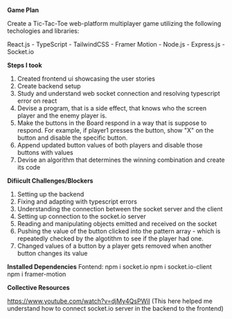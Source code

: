**Game Plan**

Create a Tic-Tac-Toe web-platform multiplayer game utilizing the following techologies and libraries:

React.js - TypeScript - TailwindCSS - Framer Motion - Node.js - Express.js - Socket.io

**Steps I took**

1. Created frontend ui showcasing the user stories
2. Create backend setup
3. Study and understand web socket connection and resolving typescript error on react
4. Devise a program, that is a side effect, that knows who the screen player and the enemy player is.
5. Make the buttons in the Board respond in a way that is suppose to respond. For example, if player1 presses the button, show "X" on the button and disable the specific button.
6. Append updated button values of both players and disable those buttons with values
7. Devise an algorithm that determines the winning combination and create its code

**Difiicult Challenges/Blockers**

1. Setting up the backend
2. Fixing and adapting with typescript errors
3. Understanding the connection between the socket server and the client
4. Setting up connection to the socket.io server
5. Reading and manipulating objects emitted and received on the socket
6. Pushing the value of the button clicked into the pattern array - which is repeatedly checked by the algotithm to see if the player had one.
7. Changed values of a button by a player gets removed when another button changes its value

**Installed Dependencies**
Fontend:
npm i socket.io
npm i socket.io-client
npm i framer-motion

**Collective Resources**

https://www.youtube.com/watch?v=djMy4QsPWiI (This here helped me understand how to connect socket.io server in the backend to the frontend)
